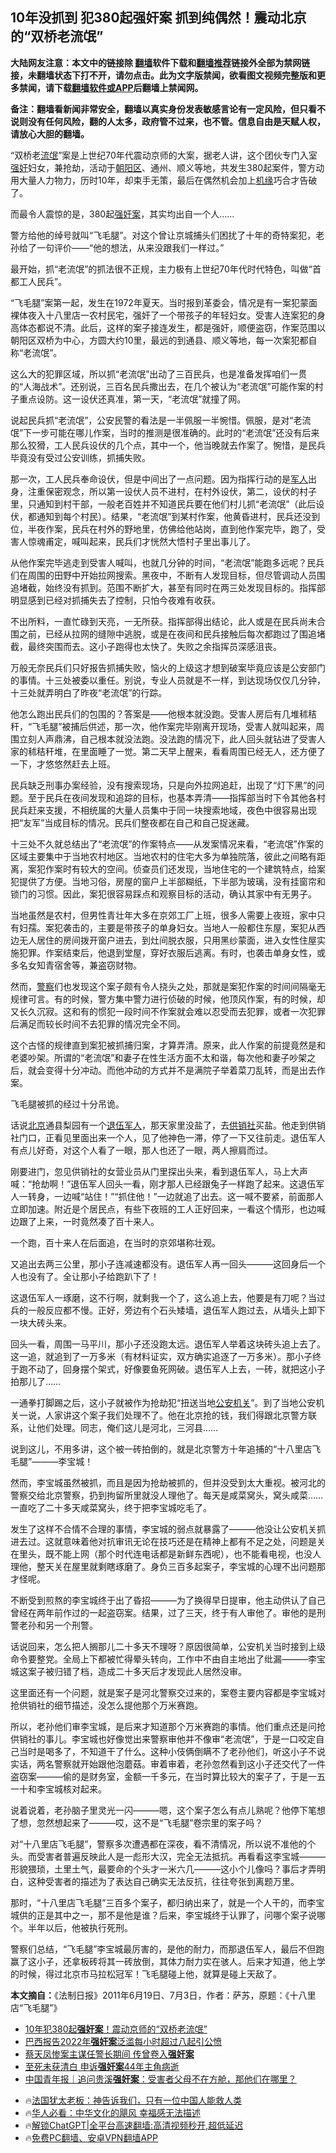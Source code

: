  <!-- 面包屑导航 --> <h2>10年没抓到 犯380起强奸案 抓到纯偶然！震动北京的“双桥老流氓”</h2> <p class="notice"><b>大陆网友注意：本文中的链接除 <a href="https://github.com/bannedbook/fanqiang" >翻墙</a>软件下载和<a href="https://github.com/killgcd/justmysocks/blob/master/README.md">翻墙推荐</a>链接外全部为禁网链接，未翻墙状态下打不开，请勿点击。此为文字版禁闻，欲看图文视频完整版和更多禁闻，请下载<a href="https://github.com/bannedbook/fanqiang">翻墙软件或APP</a>后翻墙上禁闻网。</p><p>备注：翻墙看新闻非常安全，翻墙以真实身份发表敏感言论有一定风险，但只看不说则没有任何风险，翻的人太多，政府管不过来，也不管。信息自由是天赋人权，请放心大胆的翻墙。</b></p>  <div class="entry"> <p>“双桥老<span class='wp_keywordlink'><a href="https://www.bannedbook.org/forum11/topic282.html" title="禁片：评中国共产党的流氓本性" target="_blank">流氓</a></span>”案是上世纪70年代震动京师的大案，据老人讲，这个团伙专门入室<a href="https://www.bannedbook.org/bnews/tag/%e5%bc%ba%e5%a5%b8/" class="st_tag internal_tag" rel="tag" title="标签 强奸 下的日志">强奸</a>妇女，兼抢劫，活动于<a href="https://www.bannedbook.org/bnews/tag/%e6%9c%9d%e9%98%b3%e5%8c%ba/" class="st_tag internal_tag" rel="tag" title="标签 朝阳区 下的日志">朝阳区</a>、通州、顺义等地，共发生380起案件，警方动用大量人力物力，历时10年，却束手无策，最后在偶然机会加上<span class='wp_keywordlink'><a href="https://www.bannedbook.org/forum11/topic248.html" title="禁片：情为何物？生死相许？自由电影《机缘》下载、在线观看" target="_blank">机缘</a></span>巧合才告破了。</p> <p>而最令人震惊的是，380起<a href="https://www.bannedbook.org/bnews/tag/%E5%BC%BA%E5%A5%B8%E6%A1%88/" class="st_tag internal_tag" rel="tag" title="标签 强奸案 下的日志">强奸案</a>，其实均出自一个人……</p> <p>警方给他的绰号就叫“飞毛腿”。对这个曾让京城捕头们困扰了十年的奇特案犯，老孙给了一句评价——“他的想法，从来没跟我们一样过。”</p> <p>最开始，抓“老流氓”的抓法很不正规，主力极有上世纪70年代时代特色，叫做“首都工人民兵”。</p> <p>“飞毛腿”案第一起，发生在1972年夏天。当时报到革委会，情况是有一案犯蒙面裸体夜入十八里店一农村民宅，强奸了一个带孩子的年轻妇女。受害人连案犯的身高体态都说不清。此后，这样的案子接连发生，都是强奸，顺便盗窃，作案范围以朝阳区双桥为中心，方圆大约10里，最远的到通县、顺义等地，每一次案犯都自称“老流氓”。</p> <p>这么大的犯罪区域，所以抓“老流氓”出动了三百民兵，也是准备发挥咱们一贯的“人海战术”。还别说，三百名民兵撒出去，在几个被认为“老流氓”可能作案的村子重点设防。这一设伏还真准，第一天，“老流氓”就撞了网。</p> <p>说起民兵抓“老流氓”，公安民警的看法是一半佩服一半惋惜。佩服，是对“老流氓”下一步可能在哪儿作案，当时的推测是很准确的。此时的“老流氓”还没有后来那么狡猾，工人民兵设伏的几个点，其中一个，他当晚就去作案了。惋惜，是民兵毕竟没有受过公安训练，抓捕失败。</p> <p>那一次，工人民兵奉命设伏，但是中间出了一点问题。因为指挥行动的是<a href="https://www.bannedbook.org/bnews/tag/%e5%86%9b%e4%ba%ba/" class="st_tag internal_tag" rel="tag" title="标签 军人 下的日志">军人</a>出身，注重保密观念，所以第一设伏人员不进村，在村外设伏，第二，设伏的村子里，只通知到村干部，一般老百姓并不知道民兵要在他们村儿抓“老流氓”（此后设伏，都通知到每个村民）。结果，“老流氓”到某村作案，他黄昏进村，民兵还没到位，半夜作案，民兵在村外的野地里，仿佛给他站岗，直到他作案完毕，跑了，受害人惊魂甫定，喊叫起来，民兵们才恍然大悟村子里出事儿了。</p> <p>从他作案完毕逃走到受害人喊叫，也就几分钟的时间，“老流氓”能跑多远呢？民兵们在周围的田野中开始拉网搜索。黑夜中，不断有人发现目标，但尽管调动人员围追堵截，始终没有抓到。范围不断扩大，甚至有同时在两三处发现目标的。指挥部明显感到已经对抓捕失去了控制，只怕今夜难有收获。</p>  <p>不出所料，一直忙碌到天亮，一无所获。指挥部得出结论，此人或是在民兵尚未合围之前，已经从拉网的缝隙中逃脱，或是在夜间和民兵接触后每次都跑过了围追堵截，最终突围而去。这小子跑得也太快了。失败之余指挥员深感沮丧。</p> <p>万般无奈民兵们只好报告抓捕失败，恼火的上级这才想到破案毕竟应该是公安部门的事情。十三处被委以重任。别说，专业人员就是不一样，到达现场仅仅几分钟，十三处就弄明白了昨夜“老流氓”的行踪。</p> <p>他怎么跑出民兵们的包围的？答案是——他根本就没跑。受害人房后有几堆秫秸秆，“飞毛腿”被捕后供述，那一次，他作案完毕刚离开现场，受害人就叫起来，周围立刻人声鼎沸，自己根本就没法跑。没法跑的情况下，此人回头就钻进了受害人家的秫秸秆堆，在里面睡了一觉。第二天早上醒来，看看周围已经无人，还方便了一下，才悠悠然赶去上班。</p> <p>民兵缺乏刑事办案经验，没有搜索现场，只是向外拉网追赶，出现了“灯下黑”的问题。至于民兵在夜间发现和追踪的目标，也基本弄清——指挥部当时下令其他各村民兵赶来支援，不相统属的大量人员集中于同一块搜索地域，夜色中很容易出现把“友军”当成目标的情况。民兵们整夜都在自己和自己捉迷藏。</p> <p>十三处不久就总结出了“老流氓”的作案特点——从发案情况来看，“老流氓”作案的区域主要集中于当地农村地区。当地农村的住宅大多为单独院落，彼此之间略有距离，案犯作案时有较大的空间。侦查员们还发现，当地住宅的一个建筑特点，给案犯提供了方便。当地习俗，房屋的窗户上半部糊纸，下半部为玻璃，没有挂窗帘和锁门的习惯。因此，案犯很容易踩点和观察目标的活动，确认其家中有无男子。</p> <p>当地虽然是农村，但男性青壮年大多在京郊工厂上班，很多人需要上夜班，家中只有妇孺。案犯袭击的，主要是带孩子的单身妇女。当地人一般都住东屋，案犯从西边无人居住的房间拨开窗户进去，到灶间脱衣服，只用黑纱蒙面，进入女性住屋实施犯罪。作案结束后，他退到堂屋，穿好衣服后逃离。有时，也袭击单身女性，或多名女知青宿舍等，兼盗窃财物。</p> <p>然而，<a href="https://www.bannedbook.org/bnews/tag/%e8%ad%a6%e5%af%9f/" class="st_tag internal_tag" rel="tag" title="标签 警察 下的日志">警察</a>们也发现这个案子颇有令人挠头之处，那就是案犯作案的时间间隔毫无规律可言。有的时候，警方集中警力进行侦破的时候，他顶风作案，有的时候，却又长久沉寂。这和有的惯犯一段时间不作案就会难以忍受而去犯罪，或者一次犯罪后满足而较长时间不去犯罪的情况完全不同。</p> <p>这个古怪的规律直到案犯被抓捕归案，才算弄清。原来，此人作案的前提竟然是和老婆吵架。所谓的“老流氓”和妻子在性生活方面不太和谐，每次他和妻子吵架之后，就会变得十分冲动。而他冲动的方式并不是满院子举着菜刀乱转，而是出去作案。</p> <p>飞毛腿被抓的经过十分吊诡。</p>  <p>话说<a href="https://www.bannedbook.org/bnews/tag/%e5%8c%97%e4%ba%ac/" class="st_tag internal_tag" rel="tag" title="标签 北京 下的日志">北京</a>通县梨园有一个<a href="https://www.bannedbook.org/bnews/tag/%E9%80%80%E4%BC%8D%E5%86%9B%E4%BA%BA/" class="st_tag internal_tag" rel="tag" title="标签 退伍军人 下的日志">退伍军人</a>，那天家里没盐了，去<a href="https://www.bannedbook.org/bnews/tag/%e4%be%9b%e9%94%80%e7%a4%be/" class="st_tag internal_tag" rel="tag" title="标签 供销社 下的日志">供销社</a>买盐。他走到供销社门口，正看见里面出来一个人，见了他神色一滞，停了一下又往前走。退伍军人有点儿好奇，对这个人看了一眼，那人也还了一眼，两人擦肩而过。</p> <p>刚要进门，忽见供销社的女营业员从门里探出头来，看到退伍军人，马上大声喊：“抢劫啊！”退伍军人回头一看，刚才那人已经跟兔子一样跑了起来。这退伍军人一转身，一边喊“站住！”“抓住他！”一边就追了出去。这一喊不要紧，前面那人立即加速。附近是个居民点，有些下夜班的工人正好回来，一看这个情形，也边喊边跟了上来，一时竟然凑了百十来人。</p> <p>一个跑，百十来人在后面追，在当时的京郊堪称壮观。</p> <p>又追出去两三公里，那小子连减速都没有。退伍军人再一回头———这回身后一个人也没有了。全让那小子给跑趴下了！</p> <p>这退伍军人一琢磨，这不行啊，就剩我一个了，这么追上去，他要是有刀呢？当过兵的一般反应都不慢。正好，旁边有个石头矮墙，退伍军人跑过去，从墙头上卸下一块大砖头来。</p> <p>回头一看，周围一马平川，那小子还没跑太远。退伍军人举着这块砖头追上去了。这一追，就追到了一万多米（有材料证实，双方确实追逐了一万多米）。那小子终于跑不动了，回身摆个架式，好像要鱼死网破。退伍军人上去，一砖，就把这小子拍那儿了……</p> <p>一通拳打脚踢之后，这小子就被作为抢劫犯“扭送当地<a href="https://www.bannedbook.org/bnews/tag/%E5%85%AC%E5%AE%89%E6%9C%BA%E5%85%B3/" class="st_tag internal_tag" rel="tag" title="标签 公安机关 下的日志">公安机关</a>”。到了当地公安机关一说，人家讲这个案子我们处理不了。他在北京抢的钱，我们得跟北京警方联系，让他们处理。同志，俺们这儿是河北，三河县……</p> <p>说到这儿，不用多讲，这个被一砖拍倒的，就是北京警方十年追捕的“十八里店飞毛腿”———李宝城！</p> <p>然而，李宝城虽然被抓，而且是因为抢劫被抓的，但并没受到太大重视。被河北的警察交给北京警察，扔到拘留所里就没人理他了。每天是咸菜窝头，窝头咸菜……一直吃了二十多天咸菜窝头，终于把李宝城吃毛了。</p>  <p>发生了这样不合情不合理的事情，李宝城的弱点就暴露了———他没让公安机关抓进去过。这就意味着他对抗审讯无论在技巧还是在精神上都有不足之处，问题是关在里头，既不能上网（那个时代连电话都是新鲜东西呢），也不能看电视，也没人理他，整天关在屋里就剩瞎琢磨了。身负三百多起案子，李宝城的心理不出问题那才怪呢。</p> <p>不断受到煎熬的李宝城终于出了昏招———为了换得早日提审，他主动供认了自己曾经在两年前作过的一起盗窃案。结果，过了三天，终于有人审他了。审他的是刑警老孙和另一个刑警。</p> <p>话说回来，怎么把人搁那儿二十多天不理呀？原因很简单，公安机关当时接到上级命令要整党。全局上下都被忙得晕头转向，工作中不由自主地出了纰漏———李宝城这案子被归错了档，造成二十多天后才发现此人居然没审。</p> <p>这里面还有一个问题，就是案子是河北警察交过来的，案卷主要内容都是李宝城对抢供销社的细节描述，没怎么提他那个万米赛跑。</p> <p>所以，老孙他们审李宝城，是后来才知道那个万米赛跑的事情。他们重点还是问抢供销社的事儿。李宝城也好像觉出来警察审他并不像审“老流氓”，于是一口咬定自己当时是喝多了，不知道干了什么。这种小伎俩倒瞒不了老孙他们，听这小子不说实话，两名警察就开始跟他泡蘑菇。审着审着，老孙忽然看到这小子还交代了一件盗窃案———偷的是财务室，金额一千多元，在当时算比较大的案子了，于是一五一十和李宝城核对起来。</p> <p>说着说着，老孙脑子里灵光一闪———嗯，这个案子怎么有点儿熟呢？他停下笔想了想，忽然想起来了———哎，这不是“飞毛腿”卷宗里的案子吗？</p> <p>对“十八里店飞毛腿”，警察多次遭遇都在深夜，看不清情况，所以说不准他的个头。而受害者普遍反映此人是一彪形大汉，完全无法抵抗。再看看这李宝城———形貌猥琐，土里土气，最要命的个头才一米六几———这小个儿像吗？事后才弄明白，这种受害者的描述为了表达自己确实无法反抗，往往夸张到离题万里。</p> <p>那时，“十八里店飞毛腿”三百多个案子，都归纳出来了，就是一个人干的，而李宝城供的正是其中之一，那不是他是谁？后来，李宝城终于认罪了，问哪个案子说哪个。半年以后，他被执行死刑。</p> <p>警察们总结，“飞毛腿”李宝城最厉害的，是他的耐力，而那退伍军人，最后不但跑赢了这小子，还拿板砖将其一砖放倒，其体力耐力实在骇人。后来才知道，他上学的时候，得过北京市马拉松冠军！飞毛腿碰上他，就算是碰上天敌了。</p>  <p><strong>本文摘自：</strong>《法制日报》2011年6月19日、7月3日，作者：萨苏，原题：《十八里店“飞毛腿”》</p> <!--<div id="taboola-mid-1"></div>--><ul class='op-related-articles' title='相关阅读'> <li><a href='https://www.bannedbook.org/bnews/cnnews/20240701/2056719.html' target='_blank'>10年犯380起<b>强奸案</b>！震动京师的“双桥老流氓”</a></li> <li><a href='https://www.bannedbook.org/bnews/worldnews/usa/20230722/1911086.html' target='_blank'>巴西报告2022年<b>强奸案</b>泛滥每小时超过八起引公愤</a></li> <li><a href='https://www.bannedbook.org/bnews/cnnews/20230226/1853614.html' target='_blank'>蔡天凤惨案主谋任警长期间 传曾卷入<b>强奸案</b></a></li> <li><a href='https://www.bannedbook.org/bnews/cnnews/20221026/1802352.html' target='_blank'>至死未获清白 申诉<b>强奸案</b>44年主角病逝</a></li> <li><a href='https://www.bannedbook.org/bnews/baitai/20220915/1784709.html' target='_blank'>中国青年报｜追问贵溪<b>强奸案</b>：受害者父母不在方舱，那他们在哪里？</a></li> </ul> <ul class="texttj"> <li>🔥<a href="https://www.bannedbook.org/bnews/ssgc/20230219/1850782.html" target="_blank">法国犹太老板：神告诉我们，只有一位中国人能救人类</a></li> <li>🔥<a href="https://www.bannedbook.org/bnews/comments/20220220/1694796.html" target="_blank">华人必看：中华文化的飓风 幸福感无法描述</a></li> <li>🔥<a href="https://github.com/bannedbook/fanqiang/wiki/V2ray%E6%9C%BA%E5%9C%BA" target="_blank">解锁ChatGPT|全平台高速翻墙:高清视频秒开,超低延迟</a></li> <li>🔥<a href="https://github.com/bannedbook/fanqiang/wiki/%E7%A6%81%E9%97%BB%E7%BD%91%E5%AE%89%E5%8D%93%E7%BF%BB%E5%A2%99%E6%96%B0%E9%97%BBAPP" target="_blank">免费PC翻墙、安卓VPN翻墙APP</a></li> </ul><p class="src-info"> </p><a name='sharetosocial'></a> <div style="margin-bottom:5px;padding-bottom:5px;clear:both"> <div id="archive-pix-1" class="banner-ads"> <!-- AuctionX Display platform tag START --> <div id="27602x728x90x621x_ADSLOT1" clicktrack="%%CLICK_URL_ESC%%"></div>  <!-- AuctionX Display platform tag END --> </div> <div id="archive-pix-2" class="banner-ads"> <!-- AuctionX Display platform tag START --> <div id="27556x300x250x621x_ADSLOT1" clicktrack="%%CLICK_URL_ESC%%" style="margin:0 auto;text-align:center"></div>  <!-- AuctionX Display platform tag END --> </div> </div>  <div id="archive-pix-1" class="banner-ads"> <!-- AuctionX Display platform tag START --> <div id="27603x728x90x621x_ADSLOT1" clicktrack="%%CLICK_URL_ESC%%"></div>  <!-- AuctionX Display platform tag END --> </div> </div><!--END ENTRY--> 